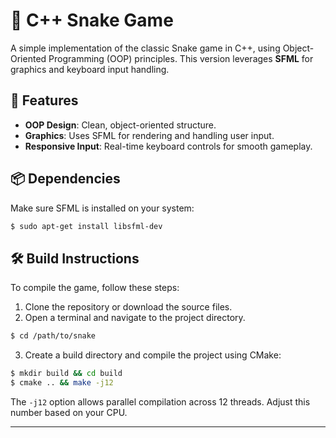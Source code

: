 
# 🐍 C++ Snake Game

A simple implementation of the classic Snake game in C++, using Object-Oriented Programming (OOP) principles. This version leverages **SFML** for graphics and keyboard input handling.

## 🚀 Features

- **OOP Design**: Clean, object-oriented structure.
- **Graphics**: Uses SFML for rendering and handling user input.
- **Responsive Input**: Real-time keyboard controls for smooth gameplay.

## 📦 Dependencies

Make sure SFML is installed on your system:

```bash
$ sudo apt-get install libsfml-dev
```

## 🛠️ Build Instructions

To compile the game, follow these steps:

1. Clone the repository or download the source files.
2. Open a terminal and navigate to the project directory.

```bash
$ cd /path/to/snake
```

3. Create a build directory and compile the project using CMake:

```bash
$ mkdir build && cd build
$ cmake .. && make -j12
```

The `-j12` option allows parallel compilation across 12 threads. Adjust this number based on your CPU.

---